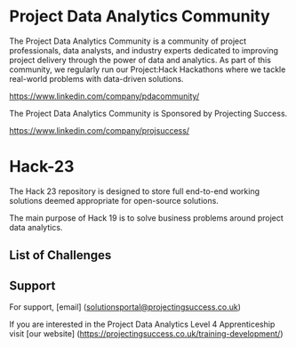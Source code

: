 # Project Data Analytics Community

The Project Data Analytics Community is a community of project professionals, data analysts, and industry experts dedicated to improving project delivery through the power of data and analytics. As part of this community, we regularly run our Project:Hack Hackathons where we tackle real-world problems with data-driven solutions.

https://www.linkedin.com/company/pdacommunity/

The Project Data Analytics Community is Sponsored by Projecting Success.

https://www.linkedin.com/company/projsuccess/

# Hack-23

The Hack 23 repository is designed to store full end-to-end working solutions deemed appropriate for open-source solutions.

The main purpose of Hack 19 is to solve business problems around project data analytics.

## List of Challenges


## Support

For support, [email] (solutionsportal@projectingsuccess.co.uk)

If you are interested in the Project Data Analytics Level 4 Apprenticeship visit [our website] (https://projectingsuccess.co.uk/training-development/)
